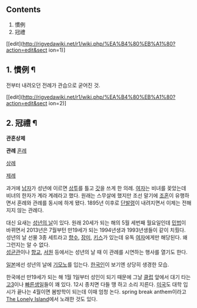 ## Contents

    

1. 慣例 
2. 冠禮 

[[edit](http://rigvedawiki.net/r1/wiki.php/%EA%B4%80%EB%A1%80?action=edit&sect
ion=1)]

## 1. 慣例 ¶

전부터 내려오던 전례가 관습으로 굳어진 것.

[[edit](http://rigvedawiki.net/r1/wiki.php/%EA%B4%80%EB%A1%80?action=edit&sect
ion=2)]

## 2. 冠禮 ¶

**관혼상제**

**관례**
[혼례](%EA%B2%B0%ED%98%BC.md)

[상례](%EC%9E%A5%EB%A1%80.md)

[제례](%EC%A0%9C%EC%82%AC.md)

  
과거에 [남자](%EB%82%A8%EC%9E%90.md)가 성년에 이르면 [상투](%EC%83%81%ED%88%AC.md)를 틀고
[갓](%EA%B0%93.md)을 쓰게 한 의례. [여자](%EC%97%AC%EC%9E%90.md)는 비녀를 꽂았는데 비녀의
한자가 계라 계례라고 했다. 원래는 스무살에 했지만 조선 말기에 [조혼](%EC%A1%B0%ED%98%BC.md)이 유행하면서 혼례와
관례를 동시에 하게 됐다. 1895년 이후로 [단발령](%EB%8B%A8%EB%B0%9C%EB%A0%B9.md)이 내려지면서 이제는
전해지지 않는 관례다.

  

대신 요새는 [성년의 날](%EC%84%B1%EB%85%84%EC%9D%98%20%EB%82%A0.md)이 있다. 원래 20세가 되는
해의 5월 세번째 월요일인데 [민법](%EB%AF%BC%EB%B2%95.md)이 바뀌면서 2013년은 7월부턴 만19세가 되는
1994년생과 1993년생들이 같이 치뤘다. 성년의 날 선물 3종 세트라고 [향수](%ED%96%A5%EC%88%98.md),
[장미](%EC%9E%A5%EB%AF%B8.md), [키스](%ED%82%A4%EC%8A%A4.md)가 있는데 유독
[여자](%EC%97%AC%EC%9E%90.md)에게만 해당된다. 왜 그런지는 알 수 없다.  
[성균관](%EC%84%B1%EA%B7%A0%EA%B4%80.md)이나 [향교](%ED%96%A5%EA%B5%90.md),
[서원](%EC%84%9C%EC%9B%90.md) 등에서는 성년의 날 때 이 관례를 시연하는 행사를 열기도 한다.

  

[일본](%EC%9D%BC%EB%B3%B8.md)에선 성년의 날에
[기모노](%EA%B8%B0%EB%AA%A8%EB%85%B8.md)를 입는다.
[한국인](%ED%95%9C%EA%B5%AD%EC%9D%B8.md)이 보기엔 상당히 생경한 모습.

  

한국에선 만19세가 되는 해 1월 1일부터 성인이 되기 때문에 그날 [클럽](%ED%81%B4%EB%9F%BD.md) 앞에서 대기 타는
[고3](%EA%B3%A03.md)이나 [빠른생일](%EB%B9%A0%EB%A5%B8%20%EC%83%9D%EC%9D%BC.md)들이 꽤 있다. 12시 종치면 다들 땡 하고 소리
지른다. [미국](%EB%AF%B8%EA%B5%AD.md)도 대학 입시가 끝나는 4월이면 봄방학이 되는데 이때 엄청 논다. spring
break anthem이라고 [The Lonely Island](The%20Lonely%20Island.md)에서 노래한 것도 있다.

  

